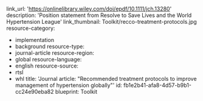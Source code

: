 link_url: 'https://onlinelibrary.wiley.com/doi/epdf/10.1111/jch.13280'
description: 'Position statement from Resolve to Save Lives and the World Hypertension League'
link_thumbnail: Toolkit/recco-treatment-protocols.jpg
resource-category:
  - implementation
  - background
resource-type:
  - journal-article
resource-region:
  - global
resource-language:
  - english
resource-source:
  - rtsl
  - whl
title: 'Journal article: "Recommended treatment protocols to improve management of hypertension globally"'
id: fb1e2b41-afa8-4d57-b9b1-cc24e90eba82
blueprint: Toolkit
